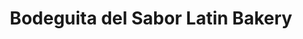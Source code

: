---
title: "Bodeguita del Sabor Latin Bakery"
url: /barrie/bodeguita-del-sabor-latin-bakery/
shop: bakery
---